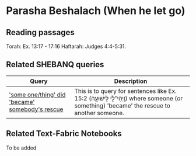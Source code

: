 # Parasha Beshalach (When he let go)

## Reading passages

Torah: Ex. 13:17 - 17:16
Haftarah: Judges 4:4-5:31.

## Related SHEBANQ queries

Query | Description
--- | ---
['some one/thing' did 'became' somebody's rescue](https://shebanq.ancient-data.org/hebrew/text?iid=5685) | This is to query for sentences like Ex. 15:2 (וַֽיְהִי־לִ֖י לִֽישׁוּעָ֑ה) where someone (or something) 'became' the rescue to another someone.

## Related Text-Fabric Notebooks

To be added
